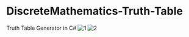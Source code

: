 # DiscreteMathematics-Truth-Table
Truth Table Generator in C#
![1](https://user-images.githubusercontent.com/31568910/102720205-d5c81a80-4314-11eb-8cf0-1828ff6a4633.jpg)
![2](https://user-images.githubusercontent.com/31568910/102720208-d6f94780-4314-11eb-9d54-f5089a706a66.jpg)
